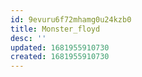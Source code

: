 ```yaml
---
id: 9evuru6f72mhamg0u24kzb0
title: Monster_floyd
desc: ''
updated: 1681955910730
created: 1681955910730
---
```

